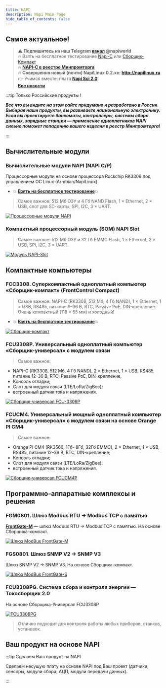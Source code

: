 ```yaml
---
title: NAPI
description: Napi Main Page
hide_table_of_contents: false
---
```


<!-- # Все о модулях NAPI и устройствах на NAPI -->
<!--
[![NNZ BANNER](../../static/img/banner/nnz-conf.jpeg)](https://event.nnz-ipc.ru/?utm_source=personal_email_banner&utm_medium=email&utm_campaign=dpa_conf_2024)

# Модули NAPI и устройства на их основе
-->
<!-- ***Вся мощь Linux в Embedded устройствах***-->

## Самое актуальное!
>:warning: **Подпишитесь на наш Telegram [канал](https://t.me/napiworld) @napiworld** \
> :fire: Взять на бесплатное тестирование [Napi-С](/docs/demokits/demokit2/) или [Сборщик-Компакт](/docs/demokits/demokit1/) \
> :fire: **[NAPI-C в реестре Минпромторга](/blog/napi-c-v-reestre-minpromtorg/)** \
> :fire: **Совершенно новый (почти) NapiLinux 0.2.xx: http://napilinux.ru** \
> :point_right: Учимся вместе: плата **[Napi Sci 2.0](/docs/sci/napisci/)**. \
> **[Все новости](/blog/archive)**

<!--![Napi front view](../../static/img/banner/napi-desert.jpg) -->

<!-- [![Napi Banner](../../static/img/banner/napi-desert-long-long.jpg)](/docs/napi-intro) -->

<!-- [![Napi Banner](../../static/img/banner/napi-c-2.jpg)](/docs/napi-intro) -->
<!--
**[Взять на бесплатное тестирование](/docs/demokits/getontest-demokit2)** | **[Купить](https://nnz-ipc.ru/catalogue/front_man/front_control/modul_napi_c/)**

[![Fcc banner](../../static/img/banner/fcc2-1.jpg)](/docs/computers/frontcontrol-compact)

**[Взять на бесплатное тестирование](/docs/demokits/getontest-demokit1)** | **[Купить](https://nnz-ipc.ru/catalogue/front_man/front_compact/front_compact_159_101/)**
-->
<!--
[![Fcc banner](../../static/img/banner/napi-s-2.jpg)](/docs/napi-som-intro)
-->

:::tip Только Российские продукты !

***Все что вы видите на этом сайте придумано и разработано в России. Выбирая наши продукты, вы развиваете национальную электронику. Если вы проектируете банкоматы, контроллеры, системы сбора данных, зарядные станции — применение одноплатников NAPI сильно поможет попаданию вашего изделия в реестр Минпромторга!***

:::

## Вычислительные модули

### Вычислительные модули NAPI (NAPI C/P)

Процессорные модули на основе процессора Rockchip RK3308 под управлением ОС Linux (Armbian/NapiLinux).

- :boom: **[Взять на бесплатное тестирование](/docs/demokits/getontest-demokit2)**:boom:

<!-- ![Napi front view](../../static/img/napi-som/napi12.png) -->
<!-- [![Logo](https://example.com/logo.png)](https://example.com) -->
 >Самое важное: 512 Мб ОЗУ и 4 Гб NAND Flash, 1 × Ethernet, 2 × USB, слот для SD-карты, SPI, I2C, 3 × UART.

[![Процессорные модули NAPI](../../docs/img-napi-s/napi-s-m2.jpg)](/docs/napi-intro)


 <!-- **[Подробнее...](/docs/napi-intro)** -->

 ### Компактный процессорный модуль (SOM) NAPI Slot

>Самое важное: 512 Мб ОЗУ и 32 Гб EMMC Flash, 1 × Ethernet, 2 × USB, SPI, I2C, 3 × UART.

<!-- ![](../../docs/img-napi-s/napi-s-small.jpg) -->

[![Модуль NAPI-Slot](../../docs/img-napi-s/napi-s-m1.jpg)](docs/napi-som-intro)
<!--
:::tip Очень маленький вычислитель !

Имеет 512Мб ОЗУ и 32Гб EMMC. Поставляется с платой с интерфейсами для тестирования и прошивки.

![](../../docs/napi-som/img2/napi-slot-blue-2.jpg)

:::
-->

## Компактные компьютеры

### FCC3308. Cуперкомпактный одноплатный компьютер «Сборщик-компакт» (FrontControl Compact)

>Самое важное: NAPI-C (RK3308, 512 Мб, 4 Гб NAND), 1 × Ethernet, 1 × USB, RS485, питание 9–36 В, RTC, Passive PoE, DIN-крепление. Очень компактный (118 × 55 мм) и холодный!

<!-- - :boom: **[Документация](/docs/computers/frontcontrol-compact/)** :boom: -->
- :boom: **[Взять на бесплатное тестирование](/docs/demokits/getontest-demokit1)**:boom:
<!-- - :boom: **[Купить](https://nnz-ipc.ru/catalogue/front_man/front_compact/front_compact_159_101/)**:boom: -->


<!-- ![](../../docs/img-compact/balck4-allb.jpg) -->

[![Сборщик-компакт](../../docs/img-compact/compact-new.jpg)](/docs/computers-industrial/FCC3308/)

<!-- **[Подробнее...](/docs/computers/frontcontrol-compact/)** -->

<!-- # Программные комплексы на основе  "Сборщик-компакт" -->

### FCU3308P. Универсальный одноплатный компьютер «Сборщик-универсал» c модулем связи

>Самое важное:

- NAPI-C (RK3308, 512 Мб, 4 Гб NAND), 2 × Ethernet, 1 × USB, RS485, питание 12–36 В, RTC, Passive PoE, DIN-крепление;
- Консоль отладки;
- Слот для модуля связи (LTE/LoRa/ZigBee);
- встроенный датчик тока и напряжения.

[![Сборщик-универсал FCU-3308P](../../docs/computers-industrial/FCU3308P/img/fcu3308-main-2.jpg)](/docs/computers-industrial/FCU3308P/)

### FCUCM4. Универсальный мощный одноплатный компьютер «Сборщик-универсал» c модулем связи на основе Orange PI CM4

>Самое важное:

- Orange PI CM4 (RK3566, 1Гб- 8Гб, 32Гб EMMC), 2 × Ethernet, 1 × USB, RS485, питание 12–36 В, RTC, DIN-крепление;
- Консоль отладки;
- Слот для модуля связи (LTE/LoRa/ZigBee);
- встроенный датчик тока и напряжения.

[![Сборщик-универсал FCUCM4P](../../docs/computers-industrial/FCUCM4/img/FCUCM4-3d.jpg)](/docs/computers-industrial/FCUCM4/)

## Программно-аппаратные комплексы и решения

### FGM0801. Шлюз Modbus RTU → Modbus TCP с памятью

**[FrontGate-M](/docs/special/frontgate-m/)** — шлюз Modbus RTU → Modbus TCP с памятью. На основе Сборщика-компакт.

[![Шлюз ModBus FrontGate-M](../../docs/special/frontgate-m/img/main/intro-1.jpg)](/docs/special/frontgate-m/)

### FGS0801. Шлюз SNMP V2 → SNMP V3

Шлюз SNMP V2 → SNMP V3. На основе Сборщика-компакт.

[![Шлюз ModBus FrontGate-S](../../docs/special/frontgate-s/img/main/intro-1.jpg)](/docs/special/frontgate-s/)

### FCU3308PG. Система сбора и контроля энергии — Токосборщик 2.0

На основе Сборщика-Универсал FCU3308P

[![FCU3308PG](../../docs/special/FCU3308PG/img/main/main1.jpg)](/docs/special/FCU3308PG/)

>Отлично подходит для контроля работы любых приборов, станков, установок.

## Ваш продукт на основе NAPI

:::tip Сделаем Ваш продукт на NAPI

Сделаем несущую плату на основе NAPI под Ваш проект (датчики, сенсоры, модули сбора, АЦП, модули передачи данных).

:::
